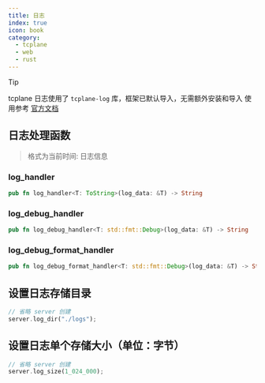 ```yaml
---
title: 日志
index: true
icon: book
category:
  - tcplane
  - web
  - rust
---
```


> [!tip]
> tcplane 日志使用了 `tcplane-log` 库，框架已默认导入，无需额外安装和导入
> 使用参考 [官方文档](../tcplane-log/README.md)

## 日志处理函数

> 格式为当前时间: 日志信息

### log_handler

```rust
pub fn log_handler<T: ToString>(log_data: &T) -> String
```

### log_debug_handler

```rust
pub fn log_debug_handler<T: std::fmt::Debug>(log_data: &T) -> String
```

### log_debug_format_handler

```rust
pub fn log_debug_format_handler<T: std::fmt::Debug>(log_data: &T) -> String
```

## 设置日志存储目录

```rust
// 省略 server 创建
server.log_dir("./logs");
```

## 设置日志单个存储大小（单位：字节）

```rust
// 省略 server 创建
server.log_size(1_024_000);
```

<Bottom />
